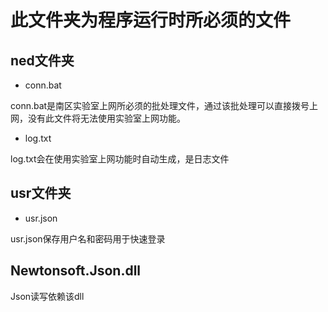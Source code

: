 # 此文件夹为程序运行时所必须的文件
## ned文件夹
* conn.bat

conn.bat是南区实验室上网所必须的批处理文件，通过该批处理可以直接拨号上网，没有此文件将无法使用实验室上网功能。
* log.txt

log.txt会在使用实验室上网功能时自动生成，是日志文件

## usr文件夹
* usr.json

usr.json保存用户名和密码用于快速登录

## Newtonsoft.Json.dll
Json读写依赖该dll